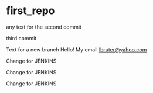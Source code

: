 # first_repo
any text for the second commit

third commit

Text for a new branch
Hello! My email lbruter@yahoo.com


Change for JENKINS

Change for JENKINS

Change for JENKINS
